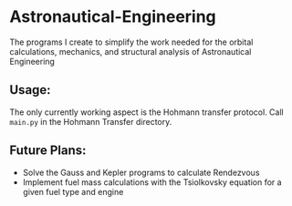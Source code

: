 # Astronautical-Engineering
The programs I create to simplify the work needed for the orbital calculations, mechanics, and structural analysis of Astronautical Engineering

## Usage:
The only currently working aspect is the Hohmann transfer protocol. Call `main.py` in the Hohmann Transfer directory.

## Future Plans:
- Solve the Gauss and Kepler programs to calculate Rendezvous
- Implement fuel mass calculations with the Tsiolkovsky equation for a given fuel type and engine
